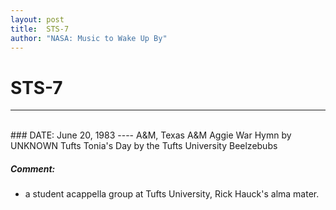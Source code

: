 ```yaml
---
layout: post
title:  STS-7
author: "NASA: Music to Wake Up By"
---
```


# STS-7
----
<br/>
### DATE: June 20, 1983
----
A&M, Texas A&M Aggie War Hymn by UNKNOWN
Tufts Tonia's Day by the Tufts University Beelzebubs

##### Comment:
* a student acappella group at Tufts University, Rick Hauck's alma mater.
